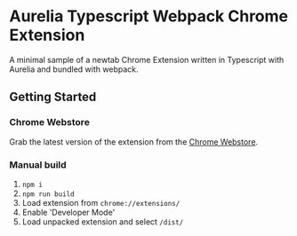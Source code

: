 # Aurelia Typescript Webpack Chrome Extension

A minimal sample of a newtab Chrome Extension written in Typescript with Aurelia and bundled with webpack.

## Getting Started

### Chrome Webstore
Grab the latest version of the extension from the [Chrome Webstore](https://chrome.google.com/webstore/detail/today/nlaopmodobgckcknfffmkpcgfoilbeig).

### Manual build
1. `npm i`
1. `npm run build`
1. Load extension from `chrome://extensions/`
1. Enable 'Developer Mode'
1. Load unpacked extension and select `/dist/`
